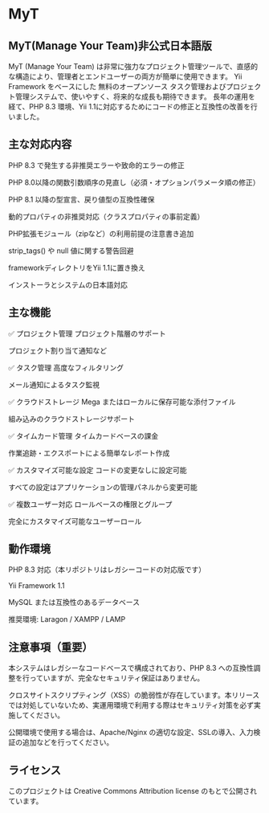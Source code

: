 # MyT
## MyT(Manage Your Team)非公式日本語版
MyT (Manage Your Team) は非常に強力なプロジェクト管理ツールで、直感的な構造により、管理者とエンドユーザーの両方が簡単に使用できます。
Yii Framework をベースにした 無料のオープンソース タスク管理およびプロジェクト管理システムで、使いやすく、将来的な成長も期待できます。
長年の運用を経て、PHP 8.3 環境、Yii 1.1に対応するためにコードの修正と互換性の改善を行いました。

## 主な対応内容

PHP 8.3 で発生する非推奨エラーや致命的エラーの修正

PHP 8.0以降の関数引数順序の見直し（必須・オプションパラメータ順の修正）

PHP 8.1 以降の型宣言、戻り値型の互換性確保

動的プロパティの非推奨対応（クラスプロパティの事前定義）

PHP拡張モジュール（zipなど）の利用前提の注意書き追加

strip_tags() や null 値に関する警告回避

frameworkディレクトリをYii 1.1に置き換え

インストーラとシステムの日本語対応

## 主な機能
✅ プロジェクト管理
プロジェクト階層のサポート

プロジェクト割り当て通知など

✅ タスク管理
高度なフィルタリング

メール通知によるタスク監視

✅ クラウドストレージ
Mega またはローカルに保存可能な添付ファイル

組み込みのクラウドストレージサポート

✅ タイムカード管理
タイムカードベースの課金

作業追跡・エクスポートによる簡単なレポート作成

✅ カスタマイズ可能な設定
コードの変更なしに設定可能

すべての設定はアプリケーションの管理パネルから変更可能

✅ 複数ユーザー対応
ロールベースの権限とグループ

完全にカスタマイズ可能なユーザーロール

## 動作環境
PHP 8.3 対応（本リポジトリはレガシーコードの対応版です）

Yii Framework 1.1

MySQL または互換性のあるデータベース

推奨環境: Laragon / XAMPP / LAMP

## 注意事項（重要）
本システムはレガシーなコードベースで構成されており、PHP 8.3 への互換性調整を行っていますが、完全なセキュリティ保証はありません。

クロスサイトスクリプティング（XSS）の脆弱性が存在しています。本リリースでは対処していないため、実運用環境で利用する際はセキュリティ対策を必ず実施してください。

公開環境で使用する場合は、Apache/Nginx の適切な設定、SSLの導入、入力検証の追加などを行ってください。

## ライセンス

このプロジェクトは Creative Commons Attribution license のもとで公開されています。
